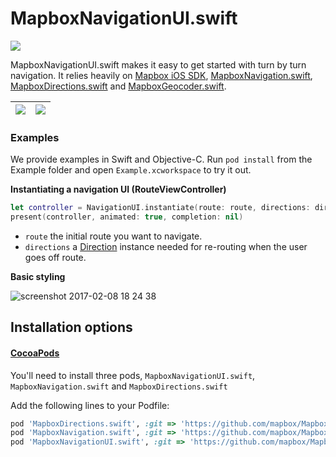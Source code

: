# MapboxNavigationUI.swift

[![](https://www.bitrise.io/app/6fc45a7e2817b859.svg?token=XTgNMVxObhd8w8EmsAgJ1Q)](https://www.bitrise.io/app/6fc45a7e2817b859#/builds)

MapboxNavigationUI.swift makes it easy to get started with turn by turn navigation.
It relies heavily on [Mapbox iOS SDK](https://github.com/mapbox/mapbox-gl-native/tree/master/platform/ios), [MapboxNavigation.swift](https://github.com/mapbox/MapboxNavigation.swift), [MapboxDirections.swift](https://github.com/mapbox/MapboxDirections.swift) and [MapboxGeocoder.swift](https://github.com/mapbox/MapboxGeocoder.swift).

|![](https://cloud.githubusercontent.com/assets/764476/22738709/c23dc02e-ee08-11e6-98ff-e003a06dbe87.png) | ![](https://cloud.githubusercontent.com/assets/764476/22749696/8937b2fa-ee2e-11e6-8bf6-6ea593269b9e.png) |
| --- | --- |

### Examples
We provide examples in Swift and Objective-C. Run `pod install` from the Example folder and open `Example.xcworkspace` to try it out.

**Instantiating a navigation UI (RouteViewController)**

```swift
let controller = NavigationUI.instantiate(route: route, directions: directions)
present(controller, animated: true, completion: nil)
```

- `route` the initial route you want to navigate.
- `directions` a [Direction](https://github.com/mapbox/MapboxDirections.swift) instance needed for re-routing when the user goes off route.

**Basic styling**

![screenshot 2017-02-08 18 24 38](https://cloud.githubusercontent.com/assets/764476/22748895/e2a5fdc2-ee2b-11e6-8d1c-1cbe2fed18ad.png)

## Installation options

#### [CocoaPods](https://cocoapods.org/)

You'll need to install three pods, `MapboxNavigationUI.swift`, `MapboxNavigation.swift`  and `MapboxDirections.swift`

Add the following lines to your Podfile:

```ruby
pod 'MapboxDirections.swift', :git => 'https://github.com/mapbox/MapboxDirections.swift.git', :commit => 'ceaf58b780fc17ea44a9150041b602d017c1e567'
pod 'MapboxNavigation.swift', :git => 'https://github.com/mapbox/MapboxNavigation.swift.git', :tag => 'v0.0.4'
pod 'MapboxNavigationUI.swift', :git => 'https://github.com/mapbox/MapboxNavigation.swift.git', :tag => 'v0.0.4'
```
